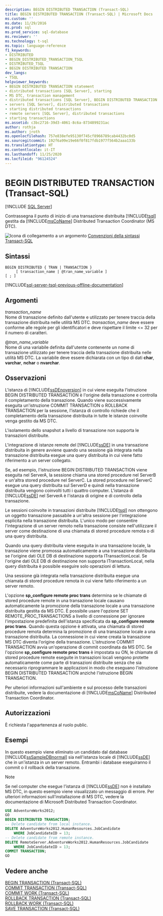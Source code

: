 ```yaml
---
description: BEGIN DISTRIBUTED TRANSACTION (Transact-SQL)
title: BEGIN DISTRIBUTED TRANSACTION (Transact-SQL) | Microsoft Docs
ms.custom: ''
ms.date: 11/29/2016
ms.prod: sql
ms.prod_service: sql-database
ms.reviewer: ''
ms.technology: t-sql
ms.topic: language-reference
f1_keywords:
- DISTRIBUTED
- BEGIN_DISTRIBUTED_TRANSACTION_TSQL
- DISTRIBUTED_TSQL
- BEGIN DISTRIBUTED TRANSACTION
dev_langs:
- TSQL
helpviewer_keywords:
- BEGIN DISTRIBUTED TRANSACTION statement
- distributed transactions [SQL Server], starting
- MS DTC, transaction management
- distributed transactions [SQL Server], BEGIN DISTRIBUTED TRANSACTION statement
- servers [SQL Server], distributed transactions
- starting distributed transactions
- remote servers [SQL Server], distributed transactions
- starting transactions
ms.assetid: c3bc2716-39d3-4061-8c6a-8734899231ac
author: rothja
ms.author: jroth
ms.openlocfilehash: 757e838efe95130f745cf8966789cab4432bc0d5
ms.sourcegitcommit: 192f6a99e19e66f0f817fdb1977f564b2aaa133b
ms.translationtype: HT
ms.contentlocale: it-IT
ms.lasthandoff: 11/25/2020
ms.locfileid: "96124524"
---
```

# <a name="begin-distributed-transaction-transact-sql"></a>BEGIN DISTRIBUTED TRANSACTION (Transact-SQL)
[!INCLUDE [SQL Server](../../includes/applies-to-version/sqlserver.md)]

  Contrassegna il punto di inizio di una transazione distribuita [!INCLUDE[tsql](../../includes/tsql-md.md)] gestita da [!INCLUDE[msCoName](../../includes/msconame-md.md)] Distributed Transaction Coordinator (MS DTC).  
    
  
 ![Icona di collegamento a un argomento](../../database-engine/configure-windows/media/topic-link.gif "Icona di collegamento a un argomento") [Convenzioni della sintassi Transact-SQL](../../t-sql/language-elements/transact-sql-syntax-conventions-transact-sql.md)  
  
## <a name="syntax"></a>Sintassi  
  
```syntaxsql
BEGIN DISTRIBUTED { TRAN | TRANSACTION }   
     [ transaction_name | @tran_name_variable ]   
[ ; ]  
```  
  
[!INCLUDE[sql-server-tsql-previous-offline-documentation](../../includes/sql-server-tsql-previous-offline-documentation.md)]

## <a name="arguments"></a>Argomenti
 *transaction_name*  
 Nome di transazione definito dall'utente e utilizzato per tenere traccia della transazione distribuita nelle utilità MS DTC. *transaction_name* deve essere conforme alle regole per gli identificatori e deve rispettare il limite \<= 32 per il numero di caratteri.  
  
 @*tran_name_variable*  
 Nome di una variabile definita dall'utente contenente un nome di transazione utilizzato per tenere traccia della transazione distribuita nelle utilità MS DTC. La variabile deve essere dichiarata con un tipo di dati **char**, **varchar**, **nchar** o **nvarchar**.  
  
## <a name="remarks"></a>Osservazioni  
 L'istanza di [!INCLUDE[ssDEnoversion](../../includes/ssdenoversion-md.md)] in cui viene eseguita l'istruzione BEGIN DISTRIBUTED TRANSACTION è l'origine della transazione e controlla il completamento della transazione. Quando viene successivamente eseguita un'istruzione COMMIT TRANSACTION o ROLLBACK TRANSACTION per la sessione, l'istanza di controllo richiede che il completamento della transazione distribuita in tutte le istanze coinvolte venga gestito da MS DTC.  
  
 L'isolamento dello snapshot a livello di transazione non supporta le transazioni distribuite.  
  
 L'integrazione di istanze remote del [!INCLUDE[ssDE](../../includes/ssde-md.md)] in una transazione distribuita in genere avviene quando una sessione già integrata nella transazione distribuita esegue una query distribuita in cui viene fatto riferimento a un server collegato.  
  
 Se, ad esempio, l'istruzione BEGIN DISTRIBUTED TRANSACTION viene eseguita nel ServerA, la sessione chiama una stored procedure nel ServerB e un'altra stored procedure nel ServerC. La stored procedure nel ServerC esegue una query distribuita sul ServerD e quindi nella transazione distribuita vengono coinvolti tutti i quattro computer. L'istanza di [!INCLUDE[ssDE](../../includes/ssde-md.md)] nel ServerA è l'istanza di origine e di controllo della transazione.  
  
 Le sessioni coinvolte in transazioni distribuite [!INCLUDE[tsql](../../includes/tsql-md.md)] non ottengono un oggetto transazione passabile a un'altra sessione per l'integrazione esplicita nella transazione distribuita. L'unico modo per consentire l'integrazione di un server remoto nella transazione consiste nell'utilizzare il server come destinazione di una chiamata di stored procedure remota o di una query distribuita.  
  
 Quando una query distribuita viene eseguita in una transazione locale, la transazione viene promossa automaticamente a una transazione distribuita se l'origine dati OLE DB di destinazione supporta ITransactionLocal. Se l'origine dati OLE DB di destinazione non supporta ITransactionLocal, nella query distribuita è possibile eseguire solo operazioni di lettura.  
  
 Una sessione già integrata nella transazione distribuita esegue una chiamata di stored procedure remota in cui viene fatto riferimento a un server remoto.  
  
 L'opzione **sp_configure remote proc trans** determina se le chiamate di stored procedure remote in una transazione locale causano automaticamente la promozione della transazione locale a una transazione distribuita gestita da MS DTC. È possibile usare l'opzione SET REMOTE_PROC_TRANSACTIONS a livello di connessione per ignorare l'impostazione predefinita dell'istanza specificata da **sp_configure remote proc trans**. Quando questa opzione è attivata, una chiamata di stored procedure remota determina la promozione di una transazione locale a una transazione distribuita. La connessione in cui viene creata la transazione MS DTC diventa l'origine della transazione. L'istruzione COMMIT TRANSACTION avvia un'operazione di commit coordinata da MS DTC. Se l'opzione **sp_configure remote proc trans** è impostata su ON, le chiamate di stored procedure remote eseguite in transazioni locali vengono protette automaticamente come parte di transazioni distribuite senza che sia necessario riprogrammare le applicazioni in modo che eseguano l'istruzione BEGIN DISTRIBUTED TRANSACTION anziché l'istruzione BEGIN TRANSACTION.  
  
 Per ulteriori informazioni sull'ambiente e sul processo delle transazioni distribuite, vedere la documentazione di [!INCLUDE[msCoName](../../includes/msconame-md.md)] Distributed Transaction Coordinator.  
  
## <a name="permissions"></a>Autorizzazioni  
 È richiesta l'appartenenza al ruolo public.  
  
## <a name="examples"></a>Esempi  
 In questo esempio viene eliminato un candidato dal database [!INCLUDE[ssSampleDBnormal](../../includes/sssampledbnormal-md.md)] sia nell'istanza locale di [!INCLUDE[ssDE](../../includes/ssde-md.md)] che in un'istanza in un server remoto. Entrambi i database eseguiranno il commit o il rollback della transazione.  
  
> [!NOTE]  
>  Se nel computer che esegue l'istanza di [!INCLUDE[ssDE](../../includes/ssde-md.md)] non è installato MS DTC, in questo esempio viene visualizzato un messaggio di errore. Per ulteriori informazioni sull'installazione di MS DTC, vedere la documentazione di Microsoft Distributed Transaction Coordinator.  
  
```sql  
USE AdventureWorks2012;  
GO  
BEGIN DISTRIBUTED TRANSACTION;  
-- Delete candidate from local instance.  
DELETE AdventureWorks2012.HumanResources.JobCandidate  
    WHERE JobCandidateID = 13;  
-- Delete candidate from remote instance.  
DELETE RemoteServer.AdventureWorks2012.HumanResources.JobCandidate  
    WHERE JobCandidateID = 13;  
COMMIT TRANSACTION;  
GO  
```  
  
## <a name="see-also"></a>Vedere anche  
 [BEGIN TRANSACTION &#40;Transact-SQL&#41;](../../t-sql/language-elements/begin-transaction-transact-sql.md)   
 [COMMIT TRANSACTION &#40;Transact-SQL&#41;](../../t-sql/language-elements/commit-transaction-transact-sql.md)   
 [COMMIT WORK &#40;Transact-SQL&#41;](../../t-sql/language-elements/commit-work-transact-sql.md)   
 [ROLLBACK TRANSACTION &#40;Transact-SQL&#41;](../../t-sql/language-elements/rollback-transaction-transact-sql.md)   
 [ROLLBACK WORK &#40;Transact-SQL&#41;](../../t-sql/language-elements/rollback-work-transact-sql.md)   
 [SAVE TRANSACTION &#40;Transact-SQL&#41;](../../t-sql/language-elements/save-transaction-transact-sql.md)  
  
  
